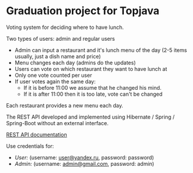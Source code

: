 Graduation project for Topjava 
===============================

Voting system for deciding where to have lunch.

Two types of users: admin and regular users
- Admin can input a restaurant and it's lunch menu of the day (2-5 items usually, just a dish name and price)
- Menu changes each day (admins do the updates)
- Users can vote on which restaurant they want to have lunch at
- Only one vote counted per user
- If user votes again the same day:
    + If it is before 11:00 we assume that he changed his mind.
    + If it is after 11:00 then it is too late, vote can't be changed

Each restaurant provides a new menu each day.

The REST API developed and implemented using Hibernate / Spring / Spring-Boot without an external interface.

[REST API documentation](http://localhost:9080/rvoting/swagger-ui.html)

 Use credentials for:
- _User:_ (username: user@yandex.ru, password: password)
- _Admin:_ (username: admin@gmail.com, password: admin)
